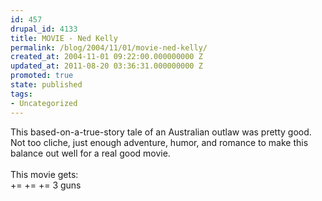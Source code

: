 ```yaml
---
id: 457
drupal_id: 4133
title: MOVIE - Ned Kelly
permalink: /blog/2004/11/01/movie-ned-kelly/
created_at: 2004-11-01 09:22:00.000000000 Z
updated_at: 2011-08-20 03:36:31.000000000 Z
promoted: true
state: published
tags:
- Uncategorized
---
```

This based-on-a-true-story tale of an Australian outlaw was pretty good. Not too cliche, just enough adventure, humor, and romance to make this balance out well for a real good movie.
<br />
<br />This movie gets:
<br />+= += +=   3 guns

